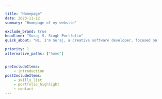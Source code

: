 ```yaml
---

title: "Homepage"
date: 2023-11-12
summary: "Homepage of my website"

exclude_brand: true
headline: "Suraj S. Singh Portfolio"
quick_about: "Hi, I'm Suraj, a creative software developer, focused on creating engaging games and interactive media that not only entertains but also educates."

priority: 1
alternative_paths: ["home"]


preIncludeItems: 
    - introduction
postIncludeItems: 
    - skills_list
    - portfolio_highlight
    - contact
---
```

